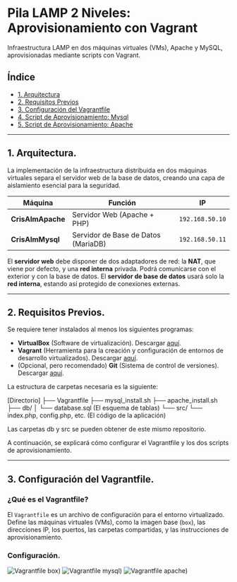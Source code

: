 # Pila LAMP 2 Niveles: Aprovisionamiento con Vagrant
Infraestructura LAMP en dos máquinas virtuales (VMs), Apache y MySQL, aprovisionadas mediante scripts con Vagrant.

## Índice

* [1. Arquitectura](#1-arquitectura)
* [2. Requisitos Previos](#2-requisitos-previos)
* [3. Configuración del Vagrantfile](#3-diseño-y-configuración-del-vagrantfile)
* [4. Script de Aprovisionamiento: Mysql](#4-script-de-aprovisionamiento-mysql)
* [5. Script de Aprovisionamiento: Apache](#5-script-de-aprovisionamiento-apache)

---

## 1\. Arquitectura.

La implementación de la infraestructura distribuida en dos máquinas virtuales separa el servidor web de la base de datos, creando una capa de aislamiento esencial para la seguridad.

| Máquina | Función | IP |
| --- | --- | --- |
| **CrisAlmApache** | Servidor Web (Apache + PHP) | `192.168.50.10` |
| **CrisAlmMysql** | Servidor de Base de Datos (MariaDB) | `192.168.50.11` |
 
El **servidor web** debe disponer de dos adaptadores de red: la **NAT**, que viene por defecto, y una **red interna** privada. Podrá comunicarse con el exterior y con la base de datos. El **servidor de base de datos** usará solo la **red interna**, estando así protegido de conexiones externas. 

-----

## 2\. Requisitos Previos.

Se requiere tener instalados al menos los siguientes programas:

* **VirtualBox** (Software de virtualización). Descargar [aquí](https://www.virtualbox.org/wiki/Downloads).
* **Vagrant** (Herramienta para la creación y configuración de entornos de desarrollo virtualizados). Descargar [aquí](https://developer.hashicorp.com/vagrant/downloads).
* (Opcional, pero recomendado) **Git** (Sistema de control de versiones). Descargar [aquí](https://git-scm.com/downloads).

La estructura de carpetas necesaria es la siguiente:

[Directorio]
├── Vagrantfile
├── mysql_install.sh
├── apache_install.sh
├── db/
│   └── database.sql  (El esquema de tablas)
└── src/
    └── index.php, config.php, etc. (El código de la aplicación)

Las carpetas db y src se pueden obtener de este mismo repositorio.

A continuación, se explicará cómo configurar el Vagrantfile y los dos scripts de aprovisionamiento.

-----

## 3\. Configuración del Vagrantfile.

### ¿Qué es el Vagrantfile?

El `Vagrantfile` es un archivo de configuración para el entorno virtualizado. Define las máquinas virtuales (VMs), como la imagen base (`box`), las direcciones IP, los puertos, las carpetas compartidas, y las instrucciones de aprovisionamiento.

### Configuración.

![Vagrantfile box)](images/vagrant_box.png)
![Vagrantfile mysql)](images/vagrant_mysql.png)
![Vagrantfile apache)](images/vagrant_apache.png)


    
